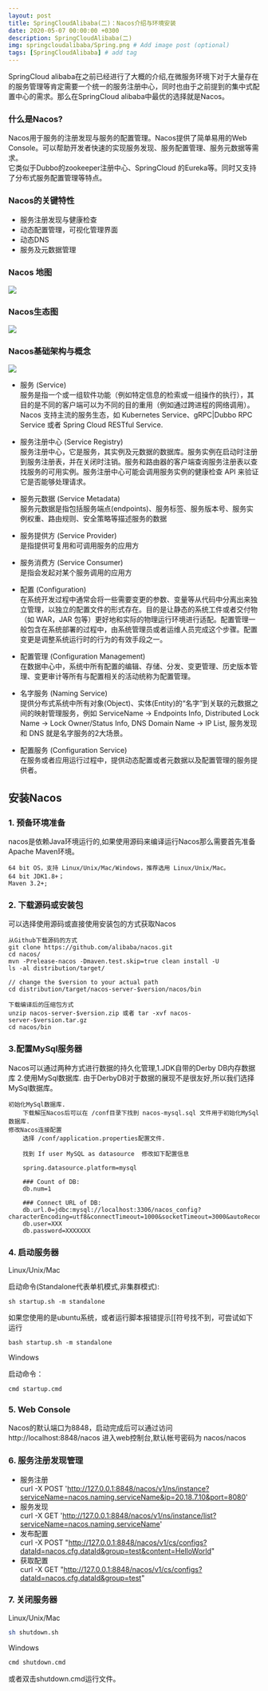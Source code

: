 ```yaml
---
layout: post
title: SpringCloudAlibaba(二)：Nacos介绍与环境安装
date: 2020-05-07 00:00:00 +0300
description: SpringCloudAlibaba(二)
img: springcloudalibaba/Spring.png # Add image post (optional)
tags: [SpringCloudAlibaba] # add tag
---
```

SpringCloud alibaba在之前已经进行了大概的介绍,在微服务环境下对于大量存在的服务管理等肯定需要一个统一的服务注册中心，同时也由于之前提到的集中式配置中心的需求。那么在SpringCloud alibaba中最优的选择就是Nacos。

### 什么是Nacos?
Nacos用于服务的注册发现与服务的配置管理。Nacos提供了简单易用的Web Console。可以帮助开发者快速的实现服务发现、服务配置管理、服务元数据等需求。  
它类似于Dubbo的zookeeper注册中心、SpringCloud 的Eureka等。同时又支持了分布式服务配置管理等特点。


### Nacos的关键特性
*   服务注册发现与健康检查
*   动态配置管理，可视化管理界面
*   动态DNS
*   服务及元数据管理

### Nacos 地图  
![]({{site.baseurl}}/assets/img/springcloudalibaba/2/nacosMap.jpg)  

### Nacos生态图
![]({{site.baseurl}}/assets/img/springcloudalibaba/2/nacos_ecology.png)  

### Nacos基础架构与概念
![]({{site.baseurl}}/assets/img/springcloudalibaba/2/nacos_.jpeg)  

*   服务 (Service)  
服务是指一个或一组软件功能（例如特定信息的检索或一组操作的执行），其目的是不同的客户端可以为不同的目的重用（例如通过跨进程的网络调用）。Nacos 支持主流的服务生态，如 Kubernetes Service、gRPC|Dubbo RPC Service 或者 Spring Cloud RESTful Service.

*   服务注册中心 (Service Registry)  
服务注册中心，它是服务，其实例及元数据的数据库。服务实例在启动时注册到服务注册表，并在关闭时注销。服务和路由器的客户端查询服务注册表以查找服务的可用实例。服务注册中心可能会调用服务实例的健康检查 API 来验证它是否能够处理请求。

*   服务元数据 (Service Metadata)  
服务元数据是指包括服务端点(endpoints)、服务标签、服务版本号、服务实例权重、路由规则、安全策略等描述服务的数据

*   服务提供方 (Service Provider)   
是指提供可复用和可调用服务的应用方

*   服务消费方 (Service Consumer)  
是指会发起对某个服务调用的应用方

*   配置 (Configuration)  
在系统开发过程中通常会将一些需要变更的参数、变量等从代码中分离出来独立管理，以独立的配置文件的形式存在。目的是让静态的系统工件或者交付物（如 WAR，JAR 包等）更好地和实际的物理运行环境进行适配。配置管理一般包含在系统部署的过程中，由系统管理员或者运维人员完成这个步骤。配置变更是调整系统运行时的行为的有效手段之一。

*   配置管理 (Configuration Management)  
在数据中心中，系统中所有配置的编辑、存储、分发、变更管理、历史版本管理、变更审计等所有与配置相关的活动统称为配置管理。

*   名字服务 (Naming Service)  
提供分布式系统中所有对象(Object)、实体(Entity)的“名字”到关联的元数据之间的映射管理服务，例如 ServiceName -> Endpoints Info, Distributed Lock Name -> Lock Owner/Status Info, DNS Domain Name -> IP List, 服务发现和 DNS 就是名字服务的2大场景。

*   配置服务 (Configuration Service)  
在服务或者应用运行过程中，提供动态配置或者元数据以及配置管理的服务提供者。

##  安装Nacos

### 1. 预备环境准备

nacos是依赖Java环境运行的,如果使用源码来编译运行Nacos那么需要首先准备Apache Maven环境。

    64 bit OS，支持 Linux/Unix/Mac/Windows，推荐选用 Linux/Unix/Mac。
    64 bit JDK1.8+；
    Maven 3.2+;

### 2. 下载源码或安装包

可以选择使用源码或直接使用安装包的方式获取Nacos

    从Github下载源码的方式
    git clone https://github.com/alibaba/nacos.git
    cd nacos/
    mvn -Prelease-nacos -Dmaven.test.skip=true clean install -U 
    ls -al distribution/target/
     
    // change the $version to your actual path
    cd distribution/target/nacos-server-$version/nacos/bin

    下载编译后的压缩包方式
    unzip nacos-server-$version.zip 或者 tar -xvf nacos-server-$version.tar.gz
    cd nacos/bin

### 3.配置MySql服务器

Nacos可以通过两种方式进行数据的持久化管理,1.JDK自带的Derby DB内存数据库  2.使用MySql数据库.   由于DerbyDB对于数据的展现不是很友好,所以我们选择MySql数据库。

    初始化MySql数据库.
        下载解压Nacos后可以在 /conf目录下找到 nacos-mysql.sql 文件用于初始化MySql数据库.
    修改Nacos连接配置
        选择 /conf/application.properties配置文件.

        找到 If user MySQL as datasource  修改如下配置信息
         
        spring.datasource.platform=mysql
         
        ### Count of DB:
        db.num=1
         
        ### Connect URL of DB:
        db.url.0=jdbc:mysql://localhost:3306/nacos_config?characterEncoding=utf8&connectTimeout=1000&socketTimeout=3000&autoReconnect=true
        db.user=XXX
        db.password=XXXXXXX

### 4. 启动服务器
Linux/Unix/Mac

启动命令(Standalone代表单机模式,非集群模式):
```
sh startup.sh -m standalone
```

如果您使用的是ubuntu系统，或者运行脚本报错提示[[符号找不到，可尝试如下运行
```
bash startup.sh -m standalone
```
Windows

启动命令：
```bash
cmd startup.cmd
```

### 5. Web Console

 Nacos的默认端口为8848，启动完成后可以通过访问 http://localhost:8848/nacos 进入web控制台,默认帐号密码为  nacos/nacos

 
### 6. 服务注册发现管理
*   服务注册  
curl -X POST 'http://127.0.0.1:8848/nacos/v1/ns/instance?serviceName=nacos.naming.serviceName&ip=20.18.7.10&port=8080'
*   服务发现  
curl -X GET 'http://127.0.0.1:8848/nacos/v1/ns/instance/list?serviceName=nacos.naming.serviceName'
*   发布配置  
curl -X POST "http://127.0.0.1:8848/nacos/v1/cs/configs?dataId=nacos.cfg.dataId&group=test&content=HelloWorld"
*   获取配置  
curl -X GET "http://127.0.0.1:8848/nacos/v1/cs/configs?dataId=nacos.cfg.dataId&group=test"

 
### 7. 关闭服务器
Linux/Unix/Mac
```bash
sh shutdown.sh
```
Windows
```bash
cmd shutdown.cmd
```

或者双击shutdown.cmd运行文件。

